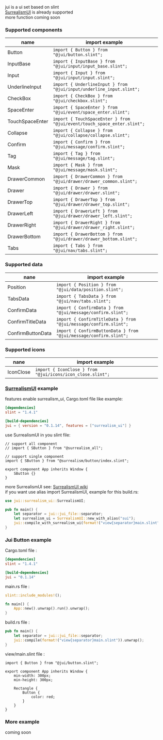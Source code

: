 jui is a ui set based on slint  
[SurrealismUI](https://github.com/Surrealism-All/SurrealismUI) is already supported  
more function coming soon

### Supported components

| name            | import example                                                              |
|-----------------|-----------------------------------------------------------------------------|
| Button          | ```import { Button } from "@jui/button.slint";```                           |
| InputBase       | ```import { InputBase } from "@jui/input/input_base.slint";```              |
| Input           | ```import { Input } from "@jui/input/input.slint";```                       |
| UnderlineInput  | ```import { UnderlineInput } from "@jui/input/underline_input.slint";```    |
| CheckBox        | ```import { CheckBox } from "@jui/checkbox.slint";```                       |
| SpaceEnter      | ```import { SpaceEnter } from "@jui/event/space_enter.slint";```            |
| TouchSpaceEnter | ```import { TouchSpaceEnter } from "@jui/event/touch_space_enter.slint";``` |
| Collapse        | ```import { Collapse } from "@jui/collapse/collapse.slint";```              |
| Confirm         | ```import { Confirm } from "@jui/message/confirm.slint";```                 |
| Tag             | ```import { Tag } from "@jui/message/tag.slint";```                         |
| Mask            | ```import { Mask } from "@jui/message/mask.slint";```                       |
| DrawerCommon    | ```import { DrawerCommon } from "@jui/drawer/drawer_common.slint";```       |
| Drawer          | ```import { Drawer } from "@jui/drawer/drawer.slint";```                    |
| DrawerTop       | ```import { DrawerTop } from "@jui/drawer/drawer_top.slint";```             |
| DrawerLeft      | ```import { DrawerLeft } from "@jui/drawer/drawer_left.slint";```           |
| DrawerRight     | ```import { DrawerRight } from "@jui/drawer/drawer_right.slint";```         |
| DrawerBottom    | ```import { DrawerBottom } from "@jui/drawer/drawer_bottom.slint";```       |
| Tabs            | ```import { Tabs } from "@jui/nav/tabs.slint";```                           |

### Supported data

| nane              | import example                                                        |
|-------------------|-----------------------------------------------------------------------|
| Position          | ```import { Position } from "@jui/data/position.slint";```            |
| TabsData          | ```import { TabsData } from "@jui/nav/tabs.slint";```                 |
| ConfirmData       | ```import { ConfirmData } from "@jui/message/confirm.slint";```       |
| ConfirmTitleData  | ```import { ConfirmTitleData } from "@jui/message/confirm.slint";```  |
| ConfirmButtonData | ```import { ConfirmButtonData } from "@jui/message/confirm.slint";``` |

### Supported icons

| nane      | import example                                                 |
|-----------|----------------------------------------------------------------|
| IconClose | ```import { IconClose } from "@jui/icons/icon_close.slint";``` |

### [SurrealismUI](https://github.com/Surrealism-All/SurrealismUI) example

features enable surrealism_ui, Cargo.toml file like example:

```toml
[dependencies]
slint = "1.4.1"

[build-dependencies]
jui = { version = "0.1.14", features = ["surrealism_ui"] }
```

use SurrealismUI in you slint file:

```slint
// support all component
// import { SButton } from "@surrealism_all";

// support single component
import { SButton } from "@surrealism/button/index.slint";

export component App inherits Window {
    SButton {}
}
```

more SurrealismUI see: [SurrealismUI wiki](https://github.com/Surrealism-All/SurrealismUI/wiki)  
if you want use alias import SurrealismUI, example for this build.rs:

```rust
use jui::surrealism_ui::SurrealismUI;

pub fn main() {
    let separator = jui::jui_file::separator;
    let surrealism_ui = SurrealismUI::new_with_alias("sui");
    jui::compile_with_surrealism_ui(format!("view{separator}main.slint"), surrealism_ui).unwrap();
}
```

### Jui Button example

Cargo.toml file :

```toml
[dependencies]
slint = "1.4.1"

[build-dependencies]
jui = "0.1.14"
```

main.rs file :

```rust
slint::include_modules!();

fn main() {
    App::new().unwrap().run().unwrap();
}
```

build.rs file :

```rust
pub fn main() {
    let separator = jui::jui_file::separator;
    jui::compile(format!("view{separator}main.slint")).unwrap();
}
```

view/main.slint file :

```slint
import { Button } from "@jui/button.slint";

export component App inherits Window {
    min-width: 300px;
    min-height: 300px;
    
    Rectangle {
        Button {
            color: red;
        }
    }
}
```

### More example

coming soon

